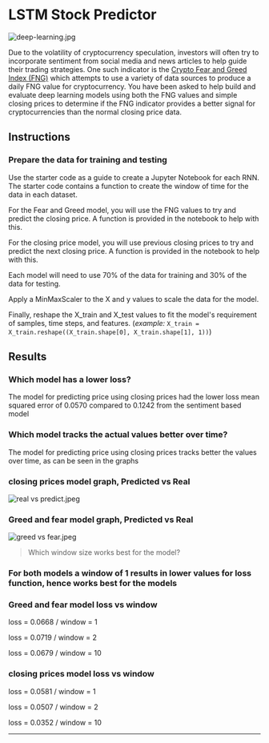 # LSTM Stock Predictor

![deep-learning.jpg](Images/deep-learning.jpg)

Due to the volatility of cryptocurrency speculation, investors will often try to incorporate sentiment from social media and news articles to help guide their trading strategies. One such indicator is the [Crypto Fear and Greed Index (FNG)](https://alternative.me/crypto/fear-and-greed-index/) which attempts to use a variety of data sources to produce a daily FNG value for cryptocurrency. You have been asked to help build and evaluate deep learning models using both the FNG values and simple closing prices to determine if the FNG indicator provides a better signal for cryptocurrencies than the normal closing price data.


## Instructions

### Prepare the data for training and testing

Use the starter code as a guide to create a Jupyter Notebook for each RNN. The starter code contains a function to create the window of time for the data in each dataset.

For the Fear and Greed model, you will use the FNG values to try and predict the closing price. A function is provided in the notebook to help with this.

For the closing price model, you will use previous closing prices to try and predict the next closing price. A function is provided in the notebook to help with this.

Each model will need to use 70% of the data for training and 30% of the data for testing.

Apply a MinMaxScaler to the X and y values to scale the data for the model.

Finally, reshape the X_train and X_test values to fit the model's requirement of samples, time steps, and features. (*example:* `X_train = X_train.reshape((X_train.shape[0], X_train.shape[1], 1))`)

## Results

### Which model has a lower loss?
The model for predicting price using closing prices had the lower loss mean squared error of 0.0570 compared to 0.1242 from the sentiment based model
### Which model tracks the actual values better over time?
The model for predicting price using closing prices tracks better the values over time, as can be seen in the graphs

### closing prices model graph, Predicted vs Real
![real vs predict.jpeg](Images/deep-learning.jpeg)

### Greed and fear model graph, Predicted vs Real
![greed vs fear.jpeg](Images/deep-learning.jpeg)


> Which window size works best for the model?
### For both models a window of 1 results in lower values for loss function, hence works best for the models

### Greed and fear model loss vs window

loss = 0.0668 / window = 1

loss = 0.0719 / window = 2

loss = 0.0679 / window = 10

### closing prices model loss vs window

loss = 0.0581 / window = 1

loss = 0.0507 / window = 2

loss = 0.0352 / window = 10

- - -

